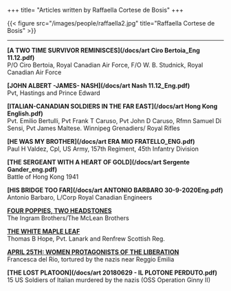 +++
title= "Articles written by Raffaella Cortese de Bosis"
+++


{{< figure src="/images/people/raffaella2.jpg" title="Raffaella Cortese de Bosis" >}}



***


**[A TWO TIME SURVIVOR REMINISCES](/docs/art Ciro Bertoia_Eng 11.12.pdf)**  
P/O Ciro Bertoia, Royal Canadian Air Force, F/O  W. B. Studnick, Royal Canadian Air Force


**[JOHN ALBERT -JAMES- NASH](/docs/art Nash 11.12_Eng.pdf)**  
Pvt, Hastings and Prince Edward


**[ITALIAN-CANADIAN SOLDIERS IN THE FAR EAST](/docs/art Hong Kong English.pdf)**  
Pvt. Emilio Bertulli, Pvt Frank T Caruso, Pvt John D Caruso, Rfmn Samuel Di Sensi, Pvt James Maltese. Winnipeg Grenadiers/ Royal Rifles


**[HE WAS MY BROTHER](/docs/art ERA MIO FRATELLO_ENG.pdf)**  
Paul H Valdez, Cpl, US Army, 157th Regiment, 45th Infantry Division


**[THE SERGEANT WITH A HEART OF GOLD](/docs/art Sergente Gander_eng.pdf)**  
Battle of Hong Kong 1941


**[HIS BRIDGE TOO FAR](/docs/art ANTONIO BARBARO 30-9-2020Eng.pdf)**  
Antonio Barbaro, L/Corp Royal Canadian Engineers


**[FOUR POPPIES, TWO HEADSTONES](/en/research/ingram_mclean/)**  
The Ingram Brothers/The McLean Brothers


**[THE WHITE MAPLE LEAF](/en/research/brade_hope/)**  
Thomas B Hope, Pvt. Lanark and Renfrew Scottish Reg. 


**[APRIL 25TH: WOMEN PROTAGONISTS OF THE LIBERATION](/en/history/donne25apr/)**  
Francesca del Rio, tortured by the nazis near Reggio Emilia


**[THE LOST PLATOON](/docs/art 20180629 - IL PLOTONE PERDUTO.pdf)**  
15 US Soldiers of Italian murdered by the nazis (OSS Operation Ginny II)









